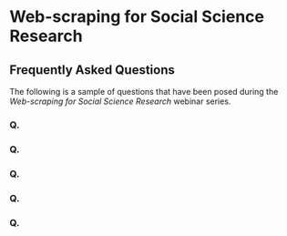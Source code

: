# Web-scraping for Social Science Research

## Frequently Asked Questions

The following is a sample of questions that have been posed during the *Web-scraping for Social Science Research* webinar series.

### Q. 

### Q.

### Q.

### Q.

### Q.
